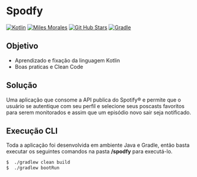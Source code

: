 # Spodfy


[![Kotlin](https://img.shields.io/badge/kotlin-1.4.32-blue.svg?logo=kotlin&style=flat-square)](http://kotlinlang.org)
[![Miles Morales](https://img.shields.io/badge/dev-miles%20morales-blueviolet?style=flat-square)](https://github.com/pgsilva)
[![Git Hub Stars](https://img.shields.io/github/stars/pgsilva?logo=github&style=flat-square)](https://github.com/pgsilva/api-spodfy-kotlin)
[![Gradle](https://img.shields.io/badge/Gradle-v6.8.3-brightgreen?logo=gradle&style=flat-square)](https://gradle.org/releases/)


## Objetivo
- Aprendizado e fixação da linguagem Kotlin
- Boas praticas e Clean Code


## Solução
Uma aplicação que consome a API publica do Spotify® e permite que o usuário se autentique com seu perfil e selecione seus poscasts favoritos para serem monitorados e assim que um episódio novo sair seja notificado.

## Execução CLI
Toda a aplicação foi desenvolvida em ambiente Java e Gradle, então basta executar os seguintes comandos na pasta **/spodfy** para executá-lo.

```bash
$  ./gradlew clean build
$  ./gradlew bootRun
```  

